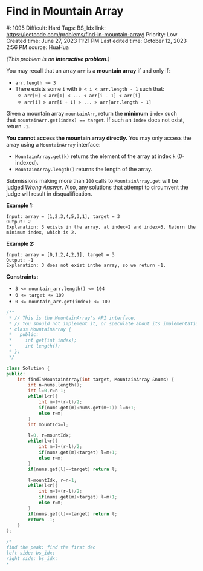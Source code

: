 # Find in Mountain Array

#: 1095
Difficult: Hard
Tags: BS_Idx
link: https://leetcode.com/problems/find-in-mountain-array/
Priority: Low
Created time: June 27, 2023 11:21 PM
Last edited time: October 12, 2023 2:56 PM
source: HuaHua

*(This problem is an **interactive problem**.)*

You may recall that an array `arr` is a **mountain array** if and only if:

- `arr.length >= 3`
- There exists some `i` with `0 < i < arr.length - 1` such that:
    - `arr[0] < arr[1] < ... < arr[i - 1] < arr[i]`
    - `arr[i] > arr[i + 1] > ... > arr[arr.length - 1]`

Given a mountain array `mountainArr`, return the **minimum** `index` such that `mountainArr.get(index) == target`. If such an `index` does not exist, return `-1`.

**You cannot access the mountain array directly.** You may only access the array using a `MountainArray` interface:

- `MountainArray.get(k)` returns the element of the array at index `k` (0-indexed).
- `MountainArray.length()` returns the length of the array.

Submissions making more than `100` calls to `MountainArray.get` will be judged *Wrong Answer*. Also, any solutions that attempt to circumvent the judge will result in disqualification.

**Example 1:**

```
Input: array = [1,2,3,4,5,3,1], target = 3
Output: 2
Explanation: 3 exists in the array, at index=2 and index=5. Return the minimum index, which is 2.
```

**Example 2:**

```
Input: array = [0,1,2,4,2,1], target = 3
Output: -1
Explanation: 3 does not exist inthe array, so we return -1.

```

**Constraints:**

- `3 <= mountain_arr.length() <= 104`
- `0 <= target <= 109`
- `0 <= mountain_arr.get(index) <= 109`

```cpp
/**
 * // This is the MountainArray's API interface.
 * // You should not implement it, or speculate about its implementation
 * class MountainArray {
 *   public:
 *     int get(int index);
 *     int length();
 * };
 */

class Solution {
public:
    int findInMountainArray(int target, MountainArray &nums) {
        int n=nums.length();
        int l=0,r=n-1;
        while(l<r){
            int m=l+(r-l)/2;
            if(nums.get(m)<nums.get(m+1)) l=m+1;
            else r=m;
        }
        int mountIdx=l;

        l=0, r=mountIdx;
        while(l<r){
            int m=l+(r-l)/2;
            if(nums.get(m)<target) l=m+1;
            else r=m;
        }
        if(nums.get(l)==target) return l;

        l=mountIdx, r=n-1;
        while(l<r){
            int m=l+(r-l)/2;
            if(nums.get(m)>target) l=m+1;
            else r=m;
        }
        if(nums.get(l)==target) return l;
        return -1;
    }
};

/*
find the peak: find the first dec
left side: bs_idx:
right side: bs_idx:
*
```